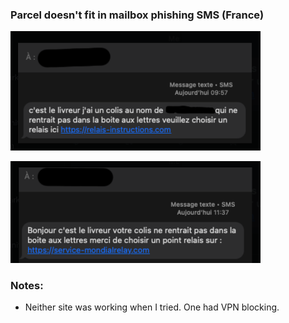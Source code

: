### Parcel doesn't fit in mailbox phishing SMS (France)


<img
src="https://github.com/thequietlife/phishing-analysis/blob/fa5dca649eb661abed6f3888e72004fdaf534252/images/package%20doesn't%20fit%20in%20mailbox.png"
alt="SMS supposedly from parcel delivery service" width="400"/>

<img
src="https://github.com/thequietlife/phishing-analysis/blob/d3735ce6fdab0244aa70b23e6678d443aa9bcdce/images/package%20doesn't%20fit%20in%20mailbox%202.png"
alt="SMS supposedly from Binance" width="400"/>


### Notes:

* Neither site was working when I tried. One had VPN blocking.
